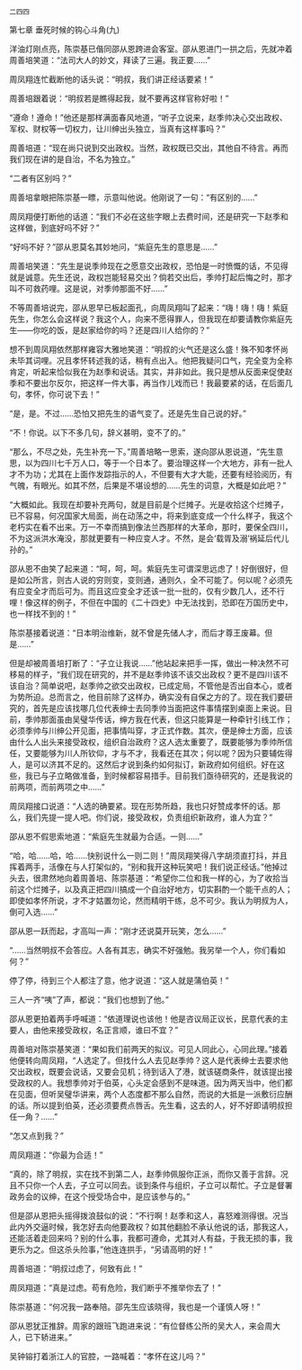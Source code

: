     二四四 

   第七章 垂死时候的钩心斗角(九)

   洋油灯刚点亮，陈崇基已偕同邵从恩跨进会客室。邵从恩进门一拱之后，先就冲着周善培笑道：“法司大人的妙文，拜读了三遍。我正要……”

   周凤翔连忙截断他的话头说：“明叔，我们讲正经话要紧！”

   周善培跟着说：“明叔若是瞧得起我，就不要再这样官称好啦！”

   “遵命！遵命！”他还是那样满面春风地道，“听子立说来，赵季帅决心交出政权、军权、财权等一切权力，让川绅出头独立，当真有这样事吗？”

   周善培道：“现在尚只说到交出政权。当然，政权既已交出，其他自不待言。再而我们现在讲的是自治，不名为独立。”

   “二者有区别吗？”

   周善培拿眼把陈崇基一瞟，示意叫他说。他刚说了一句：“有区别的……”

   周凤翔便打断他的话道：“我们不必在这些字眼上去费时间，还是研究一下赵季和这样做，到底好吗不好？”

   “好吗不好？”邵从恩莫名其妙地问，“紫庭先生的意思是……”

   周善培笑道：“先生是说季帅现在之愿意交出政权，恐怕是一时愤慨的话，不见得就是诚意。先生还说，政权岂能轻易交出？倘若交出后，季帅打起后悔之时，那才叫不可救药哩。这是说，对季帅那面不好……”

   不等周善培说完，邵从恩早已板起面孔，向周凤翔叫了起来：“嗨！嗨！嗨！紫庭先生，你怎么会这样说？我这个人，向来不愿得罪人，但我现在却要请教你紫庭先生——你吃的饭，是赵家给你的吗？还是四川人给你的？”

   想不到周凤翔依然那样雍容大雅地笑道：“明叔的火气还是这么盛！殊不知孝怀尚未毕其词哩。况且孝怀转述我的话，稍有点出入。他把我疑问口气，完全变为全称肯定，听起来恰似我在为赵季和说话。其实，并非如此。我只是想从反面来促使赵季和不要出尔反尔，把这样一件大事，再当作儿戏而已！我最要紧的话，在后面几句，孝怀，你可说下去！”

   “是，是。不过……恐怕又把先生的语气变了。还是先生自己说的好。”

   “不！你说。以下不多几句，辞义甚明，变不了的。”

   “那么，不尽之处，先生补充一下。”周善培略一思索，遂向邵从恩说道，“先生意思，以为四川七千万人口，等于一个日本了。要治理这样一个大地方，非有一批人才不为功；尤其在上面作发踪指示的人，不但要有大才大能，还要有经验阅历，有气魄，有眼光。如其不然，后果是不堪设想的……先生的词意，大概是如此吧？”

   “大概如此。我现在却要补充两句，就是目前是个烂摊子。光是收拾这个烂摊子，已不容易，何况国家大局面，尚在动荡之中，将来到底变成一个什么样子，我这个老朽实在看不出来。万一不幸而搞到像法兰西那样的大革命，那时，要保全四川，不为这派洪水淹没，那就更要有一种应变人才。不然，是会‘载胥及溺’祸延后代儿孙的。”

   邵从恩不由笑了起来道：“呵，呵，呵。紫庭先生可谓深思远虑了！好倒很好，但是如公所言，则古人说的穷则变，变则通，通则久，全不可能了。何以呢？必须先有应变全才而后可为。而且这应变全才还该一批一批的，仅有少数几人，还不行哩！像这样的例子，不但在中国的《二十四史》中无法找到，恐即在万国历史中，也一样找不到的！”

   陈崇基接着说道：“日本明治维新，就不曾是先储人才，而后才尊王废幕。但是……”

   但是却被周善培打断了：“子立让我说……”他站起来把手一挥，做出一种决然不可移易的样子，“我们现在研究的，并不是赵季帅该不该交出政权？更不是四川该不该自治？简单说吧，赵季帅之欲交出政权，已成定局，不管他是否出自本心，或者为势所迫。总而言之，他目前除了这样办，确实没有自保之方的了。现在我们要研究的，首先是应该找哪几位代表绅士去同季帅当面把这件事情摆到桌面上来说。目前，季帅那面虽由吴璧华传话，绅方我在代表，但这只能算是一种牵针引线工作；必须季帅与川绅公开见面，把事情叫穿，才正式作数。其次，便是绅士方面，应该由什么人出头来接受政权，组织自治政府？这人选太重要了，既要能够为季帅所信任，又要能够为川人所钦仰，才与不才，我看还在其次；何以呢？因为只要辅佐得人，是可以济其不足的。这然后才说到条约如何拟订，新政府如何组织。好在这些，我已与子立略做准备，到时候都容易措手。目前我们亟待研究的，还是我说的前两项，而前两项之中……”

   周凤翔接口说道：“人选的确要紧。现在形势所趋，我也只好赞成孝怀的话。那么，我们先提一提人吧。你们说，接受政权，负责组织新政府，谁人为宜？”

   邵从恩不假思索地道：“紫庭先生就最为合适。一则……”

   “哈，哈……哈，哈……快别说什么一则二则！”周凤翔笑得八字胡须直打抖，并且挥着两手，活像在与人打架似的，“别和我开这种玩笑吧！我们说正经话。”他掉过头去，很肃然地向着周善培、陈崇基道：“希望你二位和我一样的心，为了收拾当前这个烂摊子，以及真正把四川搞成一个自治好地方，切实斟酌一个能干点的人；即使如孝怀所说，才不才姑置勿论，然而精明干练，总不可少。我认为明叔为人，倒可入选……”

   邵从恩一跃而起，才高叫一声：“刚才还说莫开玩笑，怎么……”

   “……当然明叔不会答应。人各有其志，确实不好强勉。我另举一个人，你们看如何？”

   停了停，待到三个人都注了意，他才说道：“这人就是蒲伯英！”

   三人一齐“咦”了声，都说：“我们也想到了他。”

   邵从恩更拍着两手呼喊道：“依道理说也该他！他是咨议局正议长，民意代表的主要人，由他来接受政权，名正言顺，谁曰不宜？”

   周善培对陈崇基笑道：“果如我们前两天的拟议。可见人同此心，心同此理。”接着他便转向周凤翔，“人选定了。但找什么人去见赵季帅？这人是代表绅士去要求他交出政权，既要会说话，又要会见机；待到话入了港，就该磋商条件，就该提出接受政权的人。我想季帅对于伯英，心头定会感到不是味道。因为两天当中，他们都在见面，但听吴璧华讲来，两个人态度都不那么自然，而说的大抵是一派敷衍应酬的话。所以提到伯英，还必须要费点唇舌。先生看，这去的人，好不好即请明叔担任一角？……”

   “怎又点到我？”

   周凤翔道：“你最为合适！”

   “真的，除了明叔，实在找不到第二人，赵季帅佩服你正派，而你又善于言辞。况且不只你一个人去，子立可以同去。谈到条件与组织，子立可以帮忙。子立是督署政务会的议绅，在这个授受场合中，是应该参与的。”

   但是邵从恩把头摇得拨浪鼓似的说：“不行啊！赵季和这人，喜怒难测得很。况当此内外交逼时候，我怎好去向他要政权？如其他翻脸不承认他说的话，那我这人，还能活着走回来吗？别的什么事，我都可遵命，尤其对人有益，于我无损的事，我更乐为之。但这杀头险事，”他连连拱手，“另请高明的好！”

   周善培道：“明叔过虑了，何致有此！”

   周凤翔道：“真是过虑。苟有危险，我们断乎不推举你去了！”

   陈崇基道：“何况我一路奉陪。邵先生应该晓得，我也是一个谨慎人呀！”

   邵从恩犹正推辞。周家的跟班飞跑进来说：“有位督练公所的吴大人，来会周大人，已下轿进来。”

   吴钟镕打着浙江人的官腔，一路喊着：“孝怀在这儿吗？”


